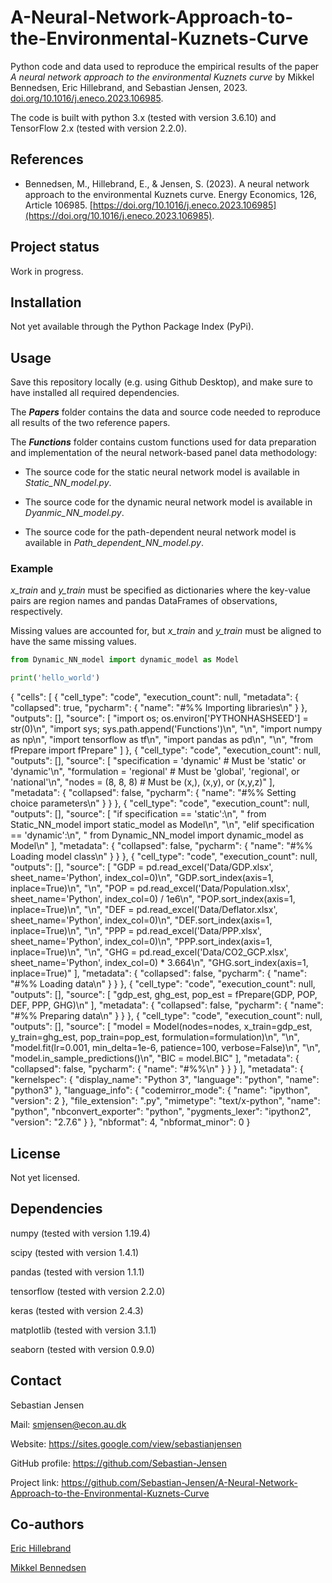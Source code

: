 # A-Neural-Network-Approach-to-the-Environmental-Kuznets-Curve
Python code and data used to reproduce the empirical results of the paper *A neural network approach to the environmental Kuznets curve* by Mikkel Bennedsen, Eric Hillebrand, and Sebastian Jensen, 2023. [doi.org/10.1016/j.eneco.2023.106985](https://doi.org/10.1016/j.eneco.2023.106985).

The code is built with python 3.x (tested with version 3.6.10) and TensorFlow 2.x (tested with version 2.2.0).


## References
* Bennedsen, M., Hillebrand, E., & Jensen, S. (2023). A neural network approach to the environmental Kuznets curve. Energy Economics, 126, Article 106985. [https://doi.org/10.1016/j.eneco.2023.106985](https://doi.org/10.1016/j.eneco.2023.106985).


## Project status
Work in progress.


## Installation
Not yet available through the Python Package Index (PyPi).


## Usage
Save this repository locally (e.g. using Github Desktop), and make sure to have installed all required dependencies. 

The ***Papers*** folder contains the data and source code needed to reproduce all results of the two reference papers.

The ***Functions*** folder contains custom functions used for data preparation and implementation of the neural network-based panel data methodology: 

* The source code for the static neural network model is available in _Static_NN_model.py_.

* The source code for the dynamic neural network model is available in _Dyanmic_NN_model.py_.

 * The source code for the path-dependent neural network model is available in _Path_dependent_NN_model.py_.


### Example

*x_train* and *y_train* must be specified as dictionaries where the key-value pairs are region names and pandas DataFrames of observations, respectively.

Missing values are accounted for, but *x_train* and *y_train* must be aligned to have the same missing values. 


```python
from Dynamic_NN_model import dynamic_model as Model

print('hello_world')
```

{
 "cells": [
  {
   "cell_type": "code",
   "execution_count": null,
   "metadata": {
    "collapsed": true,
    "pycharm": {
     "name": "#%% Importing libraries\n"
    }
   },
   "outputs": [],
   "source": [
    "import os; os.environ['PYTHONHASHSEED'] = str(0)\n",
    "import sys; sys.path.append('Functions')\n",
    "\n",
    "import numpy as np\n",
    "import tensorflow as tf\n",
    "import pandas as pd\n",
    "\n",
    "from fPrepare import fPrepare"
   ]
  },
  {
   "cell_type": "code",
   "execution_count": null,
   "outputs": [],
   "source": [
    "specification = 'dynamic'  # Must be 'static' or 'dynamic'\n",
    "formulation = 'regional'   # Must be 'global', 'regional', or 'national'\n",
    "nodes = (8, 8, 8)          # Must be (x,), (x,y), or (x,y,z)"
   ],
   "metadata": {
    "collapsed": false,
    "pycharm": {
     "name": "#%% Setting choice parameters\n"
    }
   }
  },
  {
   "cell_type": "code",
   "execution_count": null,
   "outputs": [],
   "source": [
    "if specification == 'static':\n",
    "    from Static_NN_model import static_model as Model\n",
    "\n",
    "elif specification == 'dynamic':\n",
    "    from Dynamic_NN_model import dynamic_model as Model\n"
   ],
   "metadata": {
    "collapsed": false,
    "pycharm": {
     "name": "#%% Loading model class\n"
    }
   }
  },
  {
   "cell_type": "code",
   "execution_count": null,
   "outputs": [],
   "source": [
    "GDP = pd.read_excel('Data/GDP.xlsx', sheet_name='Python', index_col=0)\n",
    "GDP.sort_index(axis=1, inplace=True)\n",
    "\n",
    "POP = pd.read_excel('Data/Population.xlsx', sheet_name='Python', index_col=0) / 1e6\n",
    "POP.sort_index(axis=1, inplace=True)\n",
    "\n",
    "DEF = pd.read_excel('Data/Deflator.xlsx', sheet_name='Python', index_col=0)\n",
    "DEF.sort_index(axis=1, inplace=True)\n",
    "\n",
    "PPP = pd.read_excel('Data/PPP.xlsx', sheet_name='Python', index_col=0)\n",
    "PPP.sort_index(axis=1, inplace=True)\n",
    "\n",
    "GHG = pd.read_excel('Data/CO2_GCP.xlsx', sheet_name='Python', index_col=0) * 3.664\n",
    "GHG.sort_index(axis=1, inplace=True)"
   ],
   "metadata": {
    "collapsed": false,
    "pycharm": {
     "name": "#%% Loading data\n"
    }
   }
  },
  {
   "cell_type": "code",
   "execution_count": null,
   "outputs": [],
   "source": [
    "gdp_est, ghg_est, pop_est = fPrepare(GDP, POP, DEF, PPP, GHG)\n"
   ],
   "metadata": {
    "collapsed": false,
    "pycharm": {
     "name": "#%% Preparing data\n"
    }
   }
  },
  {
   "cell_type": "code",
   "execution_count": null,
   "outputs": [],
   "source": [
    "model = Model(nodes=nodes, x_train=gdp_est, y_train=ghg_est, pop_train=pop_est, formulation=formulation)\n",
    "\n",
    "model.fit(lr=0.001, min_delta=1e-6, patience=100, verbose=False)\n",
    "\n",
    "model.in_sample_predictions()\n",
    "BIC = model.BIC"
   ],
   "metadata": {
    "collapsed": false,
    "pycharm": {
     "name": "#%%\n"
    }
   }
  }
 ],
 "metadata": {
  "kernelspec": {
   "display_name": "Python 3",
   "language": "python",
   "name": "python3"
  },
  "language_info": {
   "codemirror_mode": {
    "name": "ipython",
    "version": 2
   },
   "file_extension": ".py",
   "mimetype": "text/x-python",
   "name": "python",
   "nbconvert_exporter": "python",
   "pygments_lexer": "ipython2",
   "version": "2.7.6"
  }
 },
 "nbformat": 4,
 "nbformat_minor": 0
}

## License
Not yet licensed.


## Dependencies
numpy (tested with version 1.19.4)

scipy (tested with version 1.4.1)

pandas (tested with version 1.1.1)

tensorflow (tested with version 2.2.0)

keras (tested with version 2.4.3)

matplotlib (tested with version 3.1.1)

seaborn (tested with version 0.9.0)


## Contact
Sebastian Jensen

Mail: smjensen@econ.au.dk

Website: https://sites.google.com/view/sebastianjensen

GitHub profile: https://github.com/Sebastian-Jensen

Project link: https://github.com/Sebastian-Jensen/A-Neural-Network-Approach-to-the-Environmental-Kuznets-Curve


## Co-authors
[Eric Hillebrand](https://sites.google.com/site/erichillebrand)

[Mikkel Bennedsen](https://sites.google.com/site/mbennedsen/home)
